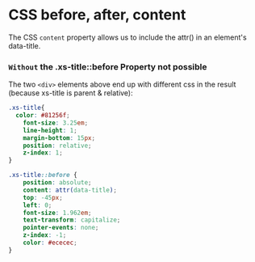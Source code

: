 # CSS before, after, content
The CSS ```content``` property allows us to include the attr() in an element's data-title.

### ```Without``` the .xs-title::before Property not possible


The two ```<div>``` elements above end up with different css in the result (because xs-title is parent & relative):

```css
.xs-title{
  color: #81256f;
    font-size: 3.25em;
    line-height: 1;
    margin-bottom: 15px;
    position: relative;
    z-index: 1;
}

.xs-title::before {
    position: absolute;
    content: attr(data-title);
    top: -45px;
    left: 0;
    font-size: 1.962em;
    text-transform: capitalize;
    pointer-events: none;
    z-index: -1;
    color: #ececec;
}
```
